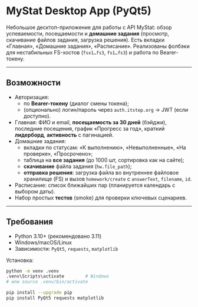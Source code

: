 # MyStat Desktop App (PyQt5)

Небольшое десктоп-приложение для работы с API MyStat: обзор успеваемости, посещаемости и **домашние задания** (просмотр, скачивание файлов задания, загрузка решения). Есть вкладки «Главная», «Домашние задания», «Расписание». Реализованы фолбэки для нестабильных FS-хостов (`fsx1…fs3`, `fs1…fs3`) и работа по Bearer-токену.

---

## Возможности

- Авторизация:
  - по **Bearer-токену** (диалог смены токена);
  - (опционально) логин/пароль через `auth.itstep.org` → JWT (если доступно).
- Главная: ФИО и email, **посещаемость за 30 дней** (бэйджи), последние посещения,
  график «Прогресс за год», краткий **лидерборд**, **активность** с пагинацией.
- Домашние задания:
  - вкладки по статусам: «К выполнению», «Невыполненные», «На проверке», «Просрочено»;
  - таблица на **все задания** (до 1000 шт, сортировка как на сайте);
  - **скачивание** файла задания (`hw.file_path`);
  - **отправка решения**: загрузка файла во внутреннее файловое хранилище (FS) и вызов
    `homework/create` с `answerText`, `filename`, `id`.
- Расписание: список ближайших пар (планируется календарь с выбором даты).
- Набор простых **тестов** (smoke) для проверки ключевых сценариев.

---

## Требования

- Python 3.10+ (рекомендовано 3.11)
- Windows/macOS/Linux
- Зависимости: `PyQt5`, `requests`, `matplotlib`

Установка:
```bash
python -m venv .venv
.venv\Scripts\activate        # Windows
# или source .venv/bin/activate

pip install --upgrade pip
pip install PyQt5 requests matplotlib
